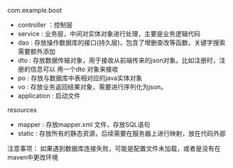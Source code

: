 com.example.boot

- controller ：控制层
- service : 业务层，中间对实体对象进行处理，主要是业务逻辑代码
- dao : 存放操作数据库的接口(持久层)，包含了增删查改等函数，关键字搜索需要额外添加
- dto : 存放数据传输对象，用于接收从前端传来的json对象。比如注册时，注册的信息可以
        用一个dto 对象来接收
- po : 存放与数据库中表相对应的java实体对象
- vo : 存放业务返回结果对象，需要进行序列化为json。
- application : 启动文件

resources

- mapper : 存放mapper.xml 文件，存放SQL语句
- static : 存放所有的静态资源，后续需要在服务器上进行映射，放在代码外部

注意事项：
如果遇到数据库连接失败，可能是配置文件未加载，或者是没有在maven中更改环境


